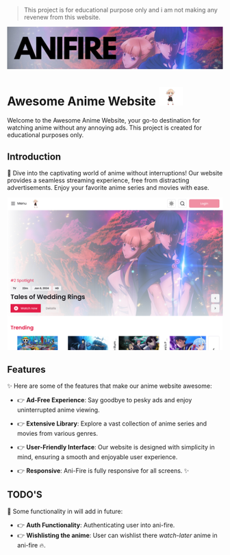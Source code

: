 > This project is for educational purpose only and i am not making any revenew from this website.

<img src="/public/banner.jpeg" alt="banner image"/>

# Awesome Anime Website <img src="/public/assets/nav.gif" alt="gif" width=56 />

Welcome to the Awesome Anime Website, your go-to destination for watching anime without any annoying ads. This project is created for educational purposes only.

## Introduction

🎉 Dive into the captivating world of anime without interruptions! Our website provides a seamless streaming experience, free from distracting advertisements. Enjoy your favorite anime series and movies with ease.

<img src="/public/main.jpeg" alt="intro image" />

## Features

✨ Here are some of the features that make our anime website awesome:

- 👉 **Ad-Free Experience**: Say goodbye to pesky ads and enjoy uninterrupted anime viewing.

- 👉 **Extensive Library**: Explore a vast collection of anime series and movies from various genres.

- 👉 **User-Friendly Interface**: Our website is designed with simplicity in mind, ensuring a smooth and enjoyable user experience.

- 👉 **Responsive**: Ani-Fire is fully responsive for all screens. ✨

## TODO'S

🤔 Some functionality in will add in future:

- 👉 **Auth Functionality**: Authenticating user into ani-fire.
- 👉 **Wishlisting the anime**: User can wishlist there *watch-later* anime in ani-fire 🔥.
